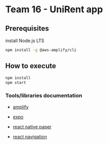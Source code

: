 # Team 16 - UniRent app

## Prerequisites

install Node.js LTS

```bash
npm install -g @aws-amplify/cli
```

## How to execute

```bash
npm install
npm start
```

### Tools/libraries documentation

- [amplify](https://docs.amplify.aws/start/getting-started/installation/q/integration/react-native/)

- [expo](https://docs.expo.dev/tutorial/introduction/)

- [react native paper](https://callstack.github.io/react-native-paper/)

- [react navigation](https://reactnavigation.org/docs/getting-started)
